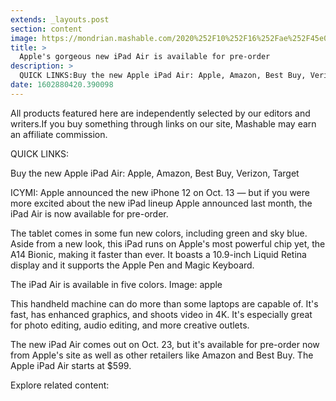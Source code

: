 ```yaml
--- 
extends: _layouts.post 
section: content 
image: https://mondrian.mashable.com/2020%252F10%252F16%252Fae%252F45e0c0ced5064d289f7e5ceb4033d2d9.b2cf7.png%252F1200x630.png?signature=n9JekuZR0-BZShNvW_7Eb13cTJk= 
title: > 
  Apple's gorgeous new iPad Air is available for pre-order 
description: > 
  QUICK LINKS:Buy the new Apple iPad Air: Apple, Amazon, Best Buy, Verizon, TargetICYMI: Apple announced the new iPhone 12 on Oct. 13 — but if you were more excited about the new iPad lineup Apple announced last month, the iPad Air is now available for pre-order.Aside from a new look, this iPad runs on Apple's most powerful chip yet, the A14 Bionic, making it faster than ever.The iPad Air is available in five colors.The new iPad Air comes out on Oct. 23, but it's available for pre-order now from Apple's site as well as other retailers like Amazon and Best Buy.The Apple iPad Air starts at $599. 
date: 1602880420.390098 
--- 
```

All products featured here are independently selected by our editors and writers.If you buy something through links on our site, Mashable may earn an affiliate commission.

QUICK LINKS:

Buy the new Apple iPad Air: Apple, Amazon, Best Buy, Verizon, Target

ICYMI: Apple announced the new iPhone 12 on Oct. 13 — but if you were more excited about the new iPad lineup Apple announced last month, the iPad Air is now available for pre-order.

The tablet comes in some fun new colors, including green and sky blue. Aside from a new look, this iPad runs on Apple's most powerful chip yet, the A14 Bionic, making it faster than ever. It boasts a 10.9-inch Liquid Retina display and it supports the Apple Pen and Magic Keyboard.

The iPad Air is available in five colors. Image: apple

This handheld machine can do more than some laptops are capable of. It's fast, has enhanced graphics, and shoots video in 4K. It's especially great for photo editing, audio editing, and more creative outlets.

The new iPad Air comes out on Oct. 23, but it's available for pre-order now from Apple's site as well as other retailers like Amazon and Best Buy. The Apple iPad Air starts at $599.

Explore related content: